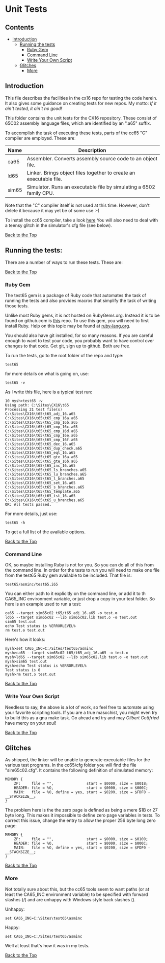 # Unit Tests

## Contents

* [Introduction](#introduction)
   * [Running the tests](#running-the-tests)
      * [Ruby Gem](#ruby-gem)
      * [Command Line](#command-line)
      * [Write Your Own Script](#write-your-own-script)
   * [Glitches](#glitches)
      * [More](#more)

## Introduction

This file describes the facilities in the cx16 repo for testing the code
herein. It also gives some guidance on creating tests for new repos. My
motto: *If it ain't tested, it ain't no good!*

This folder contains the unit tests for the CX16 repository. These consist of
65C02 assembly language files, which are identified by an ".a65" suffix.

To accomplish the task of executing these tests, parts of the cc65 "C"
compiler are employed. These are:

Name  | Description
------|-------------
ca65  | Assembler. Converts assembly source code to an object file.
ld65  | Linker. Brings object files together to create an executable file.
sim65 | Simulator. Runs an executable file by simulating a 6502 family CPU.

Note that the "C" compiler itself is not used at this time. However, don't
delete it because it may yet be of some use :-)

To install the cc65 compiler, take a look [here](https://cc65.github.io/) You
will also need to deal with a teensy glitch in the simulator's cfg file (see
below).

[Back to the Top](#unit-tests)

## Running the tests:

There are a number of ways to run these tests. These are:

[Back to the Top](#unit-tests)

### Ruby Gem

The test65 gem is a package of Ruby code that automates the task of running
the tests and also provides macros that simplify the task of writing those
tests.

Unlike most Ruby gems, it is not hosted on RubyGems.org. Instead it is to be
found on github.com is [this](https://github.com/PeterCamilleri/test65) repo.
To use this gem, you will need to first install Ruby. Help on this topic may
be found at [ruby-lang.org](https://www.ruby-lang.org/en/).

You should also have git installed, for so many reasons. If you are careful
enough to want to test your code, you probably want to have control over
changes to that code. Get git, sign up to github. Both are free.

To run the tests, go to the root folder of the repo and type:

    test65

for more details on what is going on, use:

    test65 -v

As I write this file, here is a typical test run:

    10 mysh>test65 -v
    Using path: C:\Sites\CX16\t65
    Processing 21 test file(s)
    C:\Sites\CX16\t65\t65_adj_16.a65
    C:\Sites\CX16\t65\t65_cmp_16a.a65
    C:\Sites\CX16\t65\t65_cmp_16b.a65
    C:\Sites\CX16\t65\t65_cmp_16c.a65
    C:\Sites\CX16\t65\t65_cmp_16d.a65
    C:\Sites\CX16\t65\t65_cmp_16e.a65
    C:\Sites\CX16\t65\t65_cmp_16f.a65
    C:\Sites\CX16\t65\t65_dec_16.a65
    C:\Sites\CX16\t65\t65_dup_check.a65
    C:\Sites\CX16\t65\t65_eql_16.a65
    C:\Sites\CX16\t65\t65_gte_16a.a65
    C:\Sites\CX16\t65\t65_gte_16b.a65
    C:\Sites\CX16\t65\t65_inc_16.a65
    C:\Sites\CX16\t65\t65_ls_branches.a65
    C:\Sites\CX16\t65\t65_lu_branches.a65
    C:\Sites\CX16\t65\t65_l_branches.a65
    C:\Sites\CX16\t65\t65_set_16.a65
    C:\Sites\CX16\t65\t65_s_branches.a65
    C:\Sites\CX16\t65\t65_template.a65
    C:\Sites\CX16\t65\t65_tst_16.a65
    C:\Sites\CX16\t65\t65_u_branches.a65
    OK: All tests passed.

For more details, just use:

    test65 -h

To get a full list of the available options.

[Back to the Top](#unit-tests)

### Command Line

OK, so maybe installing Ruby is not for you. So you can do all of this from the
command line. In order for the tests to run you will need to make one file from
the test65 Ruby gem available to be included. That file is:

    test65/asminc/test65.i65

You can either path to it explicitly on the command line, or add it to th
CA65_INC environment variable, or just drop a copy in your test folder. So
here is an example used to run a test:

    ca65 --target sim65c02 t65/t65_adj_16.a65 -o test.o
    ld65 --target sim65c02 --lib sim65c02.lib test.o -o test.out
    sim65 test.out
    echo Test status is %ERRORLEVEL%
    rm test.o test.out

Here's how it looks:

    mysh>set CA65_INC=C:/Sites/test65/asminc
    mysh>ca65 --target sim65c02 t65/t65_adj_16.a65 -o test.o
    mysh>ld65 --target sim65c02 --lib sim65c02.lib test.o -o test.out
    mysh>sim65 test.out
    mysh>echo Test status is %ERRORLEVEL%
    Test status is 0
    mysh>rm test.o test.out

[Back to the Top](#unit-tests)

### Write Your Own Script

Needless to say, the above is a lot of work, so feel free to automate using
your favorite scripting tools. If you are a true masochist, you might even try
to build this as a gnu make task. Go ahead and try and may *Gilbert Gottfried*
have mercy on your soul!

[Back to the Top](#unit-tests)

## Glitches

As shipped, the linker will be unable to generate executable files for the
various test programs. In the cc65/cfg folder you will find the file
"sim65c02.cfg". It contains the following definition of simulated memory:

    MEMORY {
        ZP:     file = "",               start = $0000, size = $001B;
        HEADER: file = %O,               start = $0000, size = $000C;
        MAIN:   file = %O, define = yes, start = $0200, size = $FDF0 - __STACKSIZE__;
    }

The problem here is the the zero page is defined as being a mere $1B or 27
byte long. This makes it impossible to define zero page variables in tests.
To correct this issue, change the entry to allow the proper 256 byte long
zero page:

    MEMORY {
        ZP:     file = "",               start = $0000, size = $0100;
        HEADER: file = %O,               start = $0000, size = $000C;
        MAIN:   file = %O, define = yes, start = $0200, size = $FDF0 - __STACKSIZE__;
    }

[Back to the Top](#unit-tests)

### More

Not totally sure about this, but the cc65 tools seem to want paths (or at
least the CA65_INC environment variable) to be specified with forward
slashes (/) and are unhappy with Windows style back slashes (\).

Unhappy:

    set CA65_INC=C:\Sites\test65\asminc

Happy:

    set CA65_INC=C:/Sites/test65/asminc

Well at least that's how it was in my tests.

[Back to the Top](#unit-tests)
